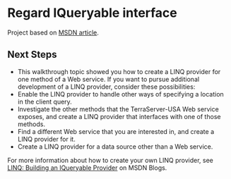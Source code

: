 # Regard IQueryable interface

Project based on [MSDN article](https://msdn.microsoft.com/en-us/library/bb546158.aspx).


## Next Steps

- This walkthrough topic showed you how to create a LINQ provider for one method of a Web service. If you want to pursue additional development of a LINQ provider, consider these possibilities:
- Enable the LINQ provider to handle other ways of specifying a location in the client query.
- Investigate the other methods that the TerraServer-USA Web service exposes, and create a LINQ provider that interfaces with one of those methods.
- Find a different Web service that you are interested in, and create a LINQ provider for it.
- Create a LINQ provider for a data source other than a Web service.

For more information about how to create your own LINQ provider, see [LINQ: Building an IQueryable Provider](http://go.microsoft.com/fwlink/?LinkID=112370) on MSDN Blogs.

